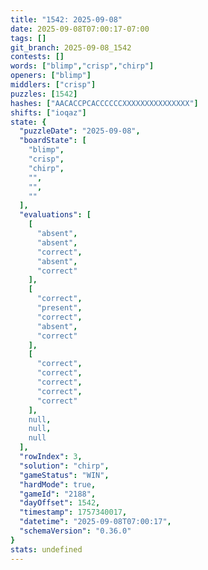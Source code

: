 ```yaml
---
title: "1542: 2025-09-08"
date: 2025-09-08T07:00:17-07:00
tags: []
git_branch: 2025-09-08_1542
contests: []
words: ["blimp","crisp","chirp"]
openers: ["blimp"]
middlers: ["crisp"]
puzzles: [1542]
hashes: ["AACACCPCACCCCCCXXXXXXXXXXXXXXX"]
shifts: ["ioqaz"]
state: {
  "puzzleDate": "2025-09-08",
  "boardState": [
    "blimp",
    "crisp",
    "chirp",
    "",
    "",
    ""
  ],
  "evaluations": [
    [
      "absent",
      "absent",
      "correct",
      "absent",
      "correct"
    ],
    [
      "correct",
      "present",
      "correct",
      "absent",
      "correct"
    ],
    [
      "correct",
      "correct",
      "correct",
      "correct",
      "correct"
    ],
    null,
    null,
    null
  ],
  "rowIndex": 3,
  "solution": "chirp",
  "gameStatus": "WIN",
  "hardMode": true,
  "gameId": "2188",
  "dayOffset": 1542,
  "timestamp": 1757340017,
  "datetime": "2025-09-08T07:00:17",
  "schemaVersion": "0.36.0"
}
stats: undefined
---
```

<!-- more -->
